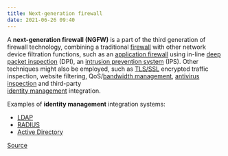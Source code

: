 ```yaml
---
title: Next-generation firewall
date: 2021-06-26 09:40
---
```


A **next-generation firewall (NGFW)** is a part of the third generation of
firewall technology, combining a traditional
[firewall](20210626094136-firewall.md) with other network device
filtration functions, such as an 
[application firewall](20210626094254-application-firewall.md) using
in-line 
[deep packet inspection](20210626094419-deep-packet-inspection.md) (DPI), 
an [intrusion prevention system](20210626094609-intrusion-detection-system.md) (IPS).
Other techniques might also be employed, such as
[TLS/SSL](20210205073438-ssl-tls.md) encrypted traffic inspection,
website filtering, QoS/[bandwidth management](20210626095001-bandwidth-management.md),
[antivirus inspection](20210626085317-antivirus.md) and third-party  
[identity management](20210626095227-identity-management.md)
integration.

Examples of **identity management** integration systems:
* [LDAP](20210206090730-ldap.md)
* [RADIUS](20210205063638-radius.md)
* [Active Directory](20210626095423-active-directory.md) 

[Source](https://en.wikipedia.org/wiki/Next-generation_firewall)
